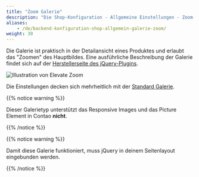 ```yaml
---
title: "Zoom Galerie"
description: "Die Shop-Konfiguration - Allgemeine Einstellungen - Zoom Galerie."
aliases:
    - /de/backend-konfiguration-shop-allgemein-galerie-zoom/
weight: 30
---
```



Die Galerie ist praktisch in der Detailansicht eines Produktes und erlaubt das "Zoomen" des Hauptbildes. Eine ausführliche Beschreibung der Galerie findet sich auf der [Herstellerseite des jQuery-Plugins][1].

![Illustration von Elevate Zoom](elevatezoom.jpg)


Die Einstellungen decken sich mehrheitlich mit der [Standard Galerie](/de/backend-konfiguration-shop-allgemein-galerie-standard/).

{{% notice warning %}}<p>Dieser Galerietyp unterstützt  das Responsive Images und das Picture Element in Contao <strong>nicht</strong>.</p>{{% /notice %}}

{{% notice warning %}}<p>Damit diese Galerie funktioniert, muss jQuery in deinem Seitenlayout eingebunden werden.</p>{{% /notice %}}


[1]: http://www.elevateweb.co.uk/image-zoom
